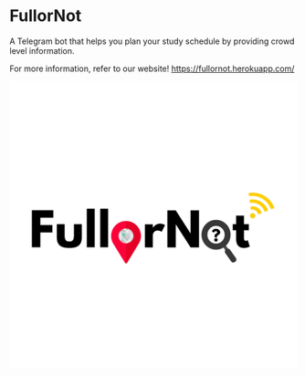 # FullorNot
A Telegram bot that helps you plan your study schedule by providing crowd level information.

For more information, refer to our website! https://fullornot.herokuapp.com/

![](smt203_logo2.png)
